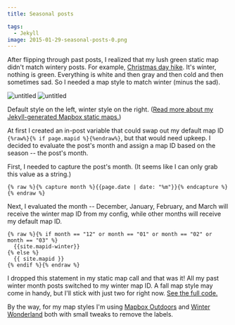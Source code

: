 ```yaml
---
title: Seasonal posts

tags:
  - Jekyll
image: 2015-01-29-seasonal-posts-0.png
---
```


After flipping through past posts, I realized that my lush green static map didn't match wintery posts. For example, [Christmas day hike](/adventures/christmas-hike/). It's winter, nothing is green. Everything is white and then gray and then cold and then sometimes sad. So I needed a map style to match winter (minus the sad).

<div class="photos">
<img src="https://api.tiles.mapbox.com/v4/{{site.mapid}}/-73.7440735,42.5726903,15/600x400.png?access_token={{site.mapbox-token}}" class="img-half" alt="untitled">

<img src="https://api.tiles.mapbox.com/v4/{{site.mapid-winter}}/-73.7440735,42.5726903,15/600x400.png?access_token={{site.mapbox-token}}" class="img-half" alt="untitled">
</div>

Default style on the left, winter style on the right. ([Read more about my Jekyll-generated Mapbox static maps.](/code/static-mapbox-for-jekyll/))

At first I created an in-post variable that could swap out my default map ID `{%raw%}{% if page.mapid %}{%endraw%}`, but that would need upkeep. I decided to evaluate the post's month and assign a map ID based on the season -- the post's month.

First, I needed to capture the post's month. (It seems like I can only grab this value as a string.)

```liquid
{% raw %}{% capture month %}{{page.date | date: "%m"}}{% endcapture %}{% endraw %}
```

Next, I evaluated the month -- December, January, February, and March will receive the winter map ID from my config, while other months will receive my default map ID.

```liquid
{% raw %}{% if month == "12" or month == "01" or month == "02" or month == "03" %}
  {{site.mapid-winter}}
{% else %}
  {{ site.mapid }}
{% endif %}{% endraw %}
```

I dropped this statement in my static map call and that was it! All my past winter month posts switched to my winter map ID. A fall map style may come in handy, but I'll stick with just two for right now. [See the full code.](https://github.com/katydecorah/katydecorah.github.io/blob/master/_includes/post-map-header.html)

By the way, for my map styles I'm using [Mapbox Outdoors](https://github.com/mapbox/mapbox-studio-outdoors.tm2) and [Winter Wonderland](https://github.com/mapbox/mapbox-studio-winter-wonderland.tm2) both with small tweaks to remove the labels.
